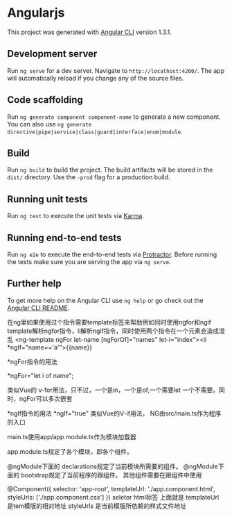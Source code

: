 # Angularjs

This project was generated with [Angular CLI](https://github.com/angular/angular-cli) version 1.3.1.

## Development server

Run `ng serve` for a dev server. Navigate to `http://localhost:4200/`. The app will automatically reload if you change any of the source files.

## Code scaffolding

Run `ng generate component component-name` to generate a new component. You can also use `ng generate directive|pipe|service|class|guard|interface|enum|module`.

## Build

Run `ng build` to build the project. The build artifacts will be stored in the `dist/` directory. Use the `-prod` flag for a production build.

## Running unit tests

Run `ng test` to execute the unit tests via [Karma](https://karma-runner.github.io).

## Running end-to-end tests

Run `ng e2e` to execute the end-to-end tests via [Protractor](http://www.protractortest.org/).
Before running the tests make sure you are serving the app via `ng serve`.

## Further help

To get more help on the Angular CLI use `ng help` or go check out the [Angular CLI README](https://github.com/angular/angular-cli/blob/master/README.md).

在ng里如果使用过个指令需要template标签来帮助例如同时使用ngfor和ngif
template解析ngfor指令，li解析ngif指令，同时使用两个指令在一个元素会造成混乱
<ng-template ngFor let-name [ngForOf]="names" let-i="index"><li *ngIf="name=='a'">{{name}}</li></ng-template>

*ngFor指令的用法

*ngFor="let i of name";

类似Vue的 v-for用法，只不过，一个是in，一个是of,一个需要let  一个不需要。同时，ngFor可以多次嵌套

*ngIf指令的用法
*ngIf="true"
类似Vue的V-if用法，
NG由src/main.ts作为程序的入口

main.ts使用app/app.module.ts作为模块加载器

app.module.ts规定了各个模块，即各个组件。

@ngModule下面的  declarations规定了当前模块所需要的组件。
@ngModule下面的  bootstrap规定了当前程序的跟组件，  其他组件需要在跟组件中使用

@Component({
  selector: 'app-root',
  templateUrl: './app.component.html',
  styleUrls: ['./app.component.css']
})
seletor html标签  上面就是<app-root></app-root>
templateUrl 是tem模版的相对地址
styleUrls 是当前模版所依赖的样式文件地址
